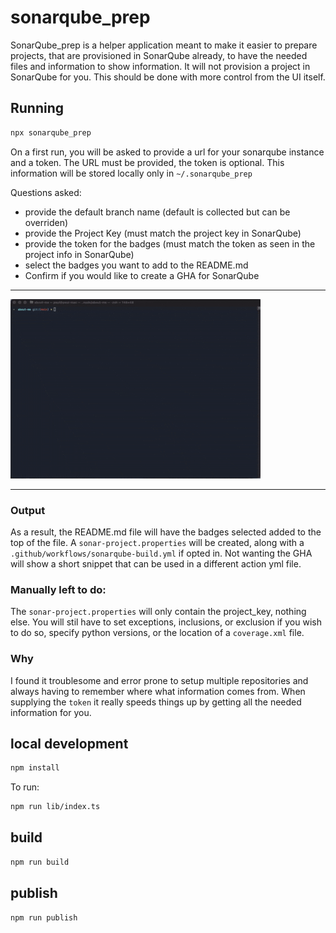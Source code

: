 # sonarqube_prep

SonarQube_prep is a helper application meant to make it easier to prepare projects, that are provisioned in SonarQube already, to have the needed files and information to show information.
It will not provision a project in SonarQube for you. This should be done with more control from the UI itself.

## Running 

```bash
npx sonarqube_prep
```
On a first run, you will be asked to provide a url for your sonarqube instance and a token.
The URL must be provided, the token is optional.
This information will be stored locally only in `~/.sonarqube_prep`

Questions asked:  
- provide the default branch name (default is collected but can be overriden)
- provide the Project Key (must match the project key in SonarQube)
- provide the token for the badges (must match the token as seen in the project info in SonarQube)
- select the badges you want to add to the README.md 
- Confirm if you would like to create a GHA for SonarQube

***
![Demo](./assets/demo.gif "Demo")
***

### Output

As a result, the README.md file will have the badges selected added to the top of the file.
A `sonar-project.properties` will be created, along with a `.github/workflows/sonarqube-build.yml` if opted in. 
Not wanting the GHA will show a short snippet that can be used in a different action yml file.

### Manually left to do:

The `sonar-project.properties` will only contain the project_key, nothing else.
You will stil have to set exceptions, inclusions, or exclusion if you wish to do so, specify python versions, or the location of a `coverage.xml` file.

### Why

I found it troublesome and error prone to setup multiple repositories and always having to remember where what information comes from.
When supplying the `token` it really speeds things up by getting all the needed information for you.


## local development

```bash
npm install
```

To run:

```bash
npm run lib/index.ts
```

## build

```bash
npm run build
```

## publish 

```bash 
npm run publish
```

